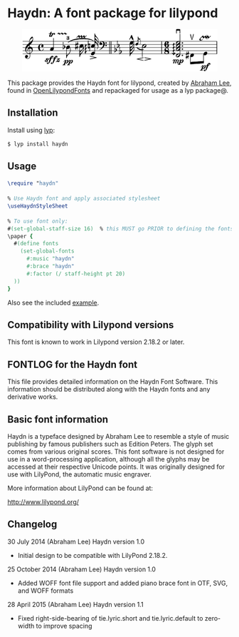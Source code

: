 # Haydn: A font package for lilypond

<p align="center">
  <a href="./example.ly">
  <img
    src="https://raw.githubusercontent.com/lyp-packages/haydn/master/example.png">
  </a>
</p>

This package provides the Haydn font for lilypond, created by [Abraham Lee](https://github.com/tisimst), found in  [OpenLilypondFonts](https://github.com/OpenLilypondFonts) and repackaged for usage as a lyp package@.

## Installation

Install using [lyp](https://github.com/noteflakes/lyp):

```bash
$ lyp install haydn
```

## Usage

```lilypond
\require "haydn"

% Use Haydn font and apply associated stylesheet
\useHaydnStyleSheet

% To use font only:
#(set-global-staff-size 16)  % this MUST go PRIOR to defining the fonts!!!
\paper {
  #(define fonts
    (set-global-fonts
      #:music "haydn"
      #:brace "haydn"
      #:factor (/ staff-height pt 20)
  ))
}
```

Also see the included [example](./example.ly).

## Compatibility with Lilypond versions

This font is known to work in Lilypond version 2.18.2 or later.

FONTLOG for the Haydn font
--------------------------

This file provides detailed information on the Haydn Font Software. This information should be
distributed along with the Haydn fonts and any derivative works.

Basic font information
----------------------

Haydn is a typeface designed by Abraham Lee to resemble a style of music publishing by famous
publishers such as Edition Peters. The glyph set comes from various original scores. This font
software is not designed for use in a word-processing application, although all the glyphs may
be accessed at their respective Unicode points. It was originally designed for use with
LilyPond, the automatic music engraver.

More information about LilyPond can be found at:

http://www.lilypond.org/

Changelog
---------

30 July 2014 (Abraham Lee) Haydn version 1.0
- Initial design to be compatible with LilyPond 2.18.2.

25 October 2014 (Abraham Lee) Haydn version 1.0
- Added WOFF font file support and added piano brace font in OTF, SVG, and WOFF formats

28 April 2015 (Abraham Lee) Haydn version 1.1
- Fixed right-side-bearing of tie.lyric.short and tie.lyric.default to zero-width to improve spacing
